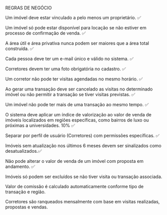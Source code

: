 REGRAS DE NEGÓCIO

Um imóvel deve estar vinculado a pelo menos um proprietário. ✅

Um imóvel só pode estar disponível para locação se não estiver em processo de confirmação de venda. ✅

A área útil e área privativa nunca podem ser maiores que a área total construída. ✅

Cada pessoa deve ter um e-mail único e válido no sistema. ✅

Corretores devem ter uma foto obrigatória no cadastro. ✅

Um corretor não pode ter visitas agendadas no mesmo horário. ✅

Ao gerar uma transação deve ser cancelado as visitas no determinado imóvel ou não permitir a transação se tiver visitas previstas. ✅

Um imóvel não pode ter mais de uma transação ao mesmo tempo. ✅

O sistema deve aplicar um índice de valorização ao valor de venda de imóveis localizados em regiões específicas, como bairros de luxo ou próximas a universidades. 10% ✅

Separar por perfil de usuário (Corretores) com permissões específicas. ✅

Imóveis sem atualização nos últimos 6 meses devem ser sinalizados como desatualizados.✅


Não pode alterar o valor de venda de um imóvel com proposta em andamento. ✅

Imóveis só podem ser excluídos se não tiver visita ou transação associada.

Valor de comissão é calculado automaticamente conforme tipo de transação e região.

Corretores são ranqueados mensalmente com base em visitas realizadas, propostas e vendas. 
